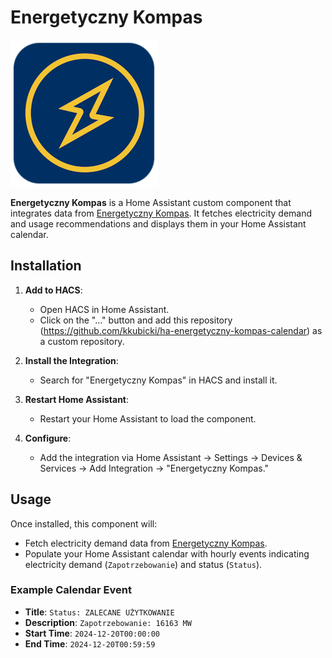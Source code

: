 # Energetyczny Kompas
![Energetyczny Kompas logo](logo.png)

**Energetyczny Kompas** is a Home Assistant custom component that integrates data from [Energetyczny Kompas](https://www.energetycznykompas.pl). It fetches electricity demand and usage recommendations and displays them in your Home Assistant calendar.

## Installation

1. **Add to HACS**:
   - Open HACS in Home Assistant.
   - Click on the "..." button and add this repository (https://github.com/kkubicki/ha-energetyczny-kompas-calendar) as a custom repository.

2. **Install the Integration**:
   - Search for "Energetyczny Kompas" in HACS and install it.

3. **Restart Home Assistant**:
   - Restart your Home Assistant to load the component.

4. **Configure**:
   - Add the integration via Home Assistant → Settings → Devices & Services → Add Integration → "Energetyczny Kompas."

## Usage

Once installed, this component will:
- Fetch electricity demand data from [Energetyczny Kompas](https://www.energetycznykompas.pl).
- Populate your Home Assistant calendar with hourly events indicating electricity demand (`Zapotrzebowanie`) and status (`Status`).

### Example Calendar Event

- **Title**: `Status: ZALECANE UŻYTKOWANIE`
- **Description**: `Zapotrzebowanie: 16163 MW`
- **Start Time**: `2024-12-20T00:00:00`
- **End Time**: `2024-12-20T00:59:59`

